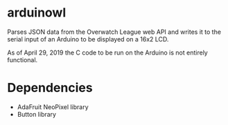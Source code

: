 # arduinowl
Parses JSON data from the Overwatch League web API and writes it to the serial input of an Arduino to be displayed on a 16x2 LCD.

As of April 29, 2019 the C code to be run on the Arduino is not entirely functional.

# Dependencies
- AdaFruit NeoPixel library
- Button library
